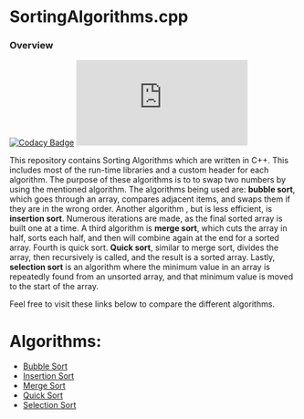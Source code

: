 # SortingAlgorithms.cpp    

### Overview

[![Codacy Badge](https://api.codacy.com/project/badge/Grade/c1f95516218c4763a254c0dc205fda77)](https://www.codacy.com/app/sambhavjain2612/SortingAlgorithms.cpp?utm_source=github.com&utm_medium=referral&utm_content=sambhav2612/SortingAlgorithms.cpp&utm_campaign=badger)
[![BCH compliance](https://bettercodehub.com/edge/badge/sambhav2612/SortingAlgorithms.cpp?branch=master)](https://bettercodehub.com/)

This repository contains Sorting Algorithms which are written in C++. This includes most of the run-time libraries and a custom header for each algorithm. The purpose of these algorithms is to to swap two numbers by using the mentioned algorithm. The algorithms being used are: **bubble sort**, which goes through an array, compares adjacent items, and swaps them if they are in the wrong order. Another algorithm , but is less efficient, is **insertion sort**. Numerous iterations are made, as the final sorted array is built one at a time. A third algorithm is **merge sort**, which cuts the array in half, sorts each half, and then will combine again at the end for a sorted array. Fourth is quick sort. **Quick sort**, similar to merge sort, divides the array, then recursively is called, and the result is a sorted array. Lastly, **selection sort** is an algorithm where the minimum value in an array is repeatedly found from an unsorted array, and that minimum value is moved to the start of the array. 

Feel free to visit these links below to compare the different algorithms.

# Algorithms:     

* [Bubble Sort](bubble-sort.cpp)
* [Insertion Sort](insertion-sort.cpp)
* [Merge Sort](merge-sort.cpp)
* [Quick Sort](quick-sort.cpp)
* [Selection Sort](selection-sort.cpp)



